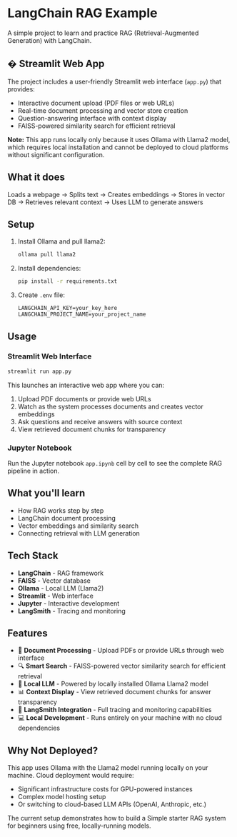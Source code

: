 # LangChain RAG Example

A simple project to learn and practice RAG (Retrieval-Augmented Generation) with LangChain.

## � Streamlit Web App

The project includes a user-friendly Streamlit web interface (`app.py`) that provides:
- Interactive document upload (PDF files or web URLs)
- Real-time document processing and vector store creation
- Question-answering interface with context display
- FAISS-powered similarity search for efficient retrieval

**Note:** This app runs locally only because it uses Ollama with Llama2 model, which requires local installation and cannot be deployed to cloud platforms without significant configuration.

## What it does

Loads a webpage → Splits text → Creates embeddings → Stores in vector DB → Retrieves relevant context → Uses LLM to generate answers

## Setup

1. Install Ollama and pull llama2:
   ```bash
   ollama pull llama2
   ```

2. Install dependencies:
   ```bash
   pip install -r requirements.txt
   ```

3. Create `.env` file:
   ```env
   LANGCHAIN_API_KEY=your_key_here
   LANGCHAIN_PROJECT_NAME=your_project_name
   ```

## Usage

### Streamlit Web Interface
```bash
streamlit run app.py
```
This launches an interactive web app where you can:
1. Upload PDF documents or provide web URLs
2. Watch as the system processes documents and creates vector embeddings
3. Ask questions and receive answers with source context
4. View retrieved document chunks for transparency

### Jupyter Notebook
Run the Jupyter notebook `app.ipynb` cell by cell to see the complete RAG pipeline in action.

## What you'll learn

- How RAG works step by step
- LangChain document processing
- Vector embeddings and similarity search
- Connecting retrieval with LLM generation

## Tech Stack

- **LangChain** - RAG framework
- **FAISS** - Vector database  
- **Ollama** - Local LLM (Llama2)
- **Streamlit** - Web interface
- **Jupyter** - Interactive development
- **LangSmith** - Tracing and monitoring

## Features

- 📄 **Document Processing** - Upload PDFs or provide URLs through web interface
- 🔍 **Smart Search** - FAISS-powered vector similarity search for efficient retrieval
- 🤖 **Local LLM** - Powered by locally installed Ollama Llama2 model
- 📊 **Context Display** - View retrieved document chunks for answer transparency
- 🔧 **LangSmith Integration** - Full tracing and monitoring capabilities
- 💻 **Local Development** - Runs entirely on your machine with no cloud dependencies

## Why Not Deployed?

This app uses Ollama with the Llama2 model running locally on your machine. Cloud deployment would require:
- Significant infrastructure costs for GPU-powered instances
- Complex model hosting setup
- Or switching to cloud-based LLM APIs (OpenAI, Anthropic, etc.)

The current setup demonstrates how to build a Simple starter RAG system for beginners using free, locally-running models.